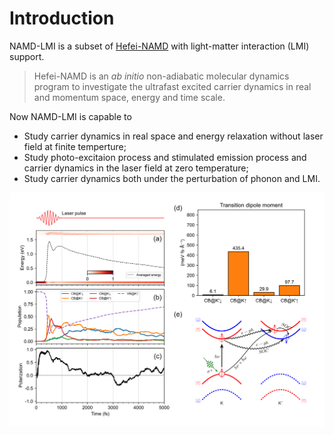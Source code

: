 # Introduction

NAMD-LMI is a subset of [Hefei-NAMD](https://hefei-namd.org/code/) with
light-matter interaction (LMI) support.

> Hefei-NAMD is an _ab initio_ non-adiabatic molecular dynamics program to
> investigate the ultrafast excited carrier dynamics in real and momentum
> space, energy and time scale.

Now NAMD-LMI is capable to

- Study carrier dynamics in real space and energy relaxation without laser
  field at finite temperture;
- Study photo-excitaion process and stimulated emission process and carrier
  dynamics in the laser field at zero temperature;
- Study carrier dynamics both under the perturbation of phonon and LMI.

![](./Introduction-schematics.svg)
